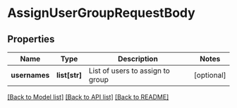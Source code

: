 # AssignUserGroupRequestBody

## Properties
Name | Type | Description | Notes
------------ | ------------- | ------------- | -------------
**usernames** | **list[str]** | List of users to assign to group | [optional] 

[[Back to Model list]](../README.md#documentation-for-models) [[Back to API list]](../README.md#documentation-for-api-endpoints) [[Back to README]](../README.md)


